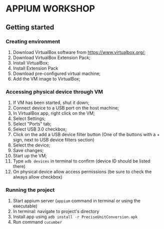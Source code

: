 # APPIUM WORKSHOP
## Getting started
### Creating environment
1) Download VirtualBox software from https://www.virtualbox.org/;
2) Download VirtualBox Extension Pack;
3) Install VirtualBox;
4) Install Extension Pack
5) Download pre-configured virtual machine;
6) Add the VM image to VirtualBox;
### Accessing physical device through VM
1) If VM has been started, shut it down;
2) Connect device to a USB port on the host machine;
3) In VirtualBox app, right click on the VM;
4) Select Settings;
5) Select "Ports" tab;
6) Select USB 3.0 checkbox;
7) Click on the add a USB device filter button (One of the buttons with a + sign, next to USB device filters section)
8) Select the device;
9) Save changes;
10) Start up the VM;
11) Type `adb devices` in terminal to confirm (device ID should be listed there)
12) On physical device allow access permissions (be sure to check the always allow checkbox)
### Running the project
1) Start appium server (`appium` command in terminal or using the executable)
2) In terminal: navigate to project's directory
3) Install app using `adb install -r PreciseUnitConversion.apk`
4) Run command `cucumber`
